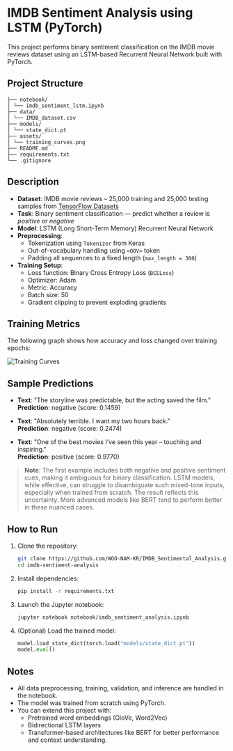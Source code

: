 # IMDB Sentiment Analysis using LSTM (PyTorch)

This project performs binary sentiment classification on the IMDB movie reviews dataset using an LSTM-based Recurrent Neural Network built with PyTorch.

## Project Structure

```imdb-sentiment-analysis/
├── notebook/
│ └── imdb_sentiment_lstm.ipynb
├── data/
│ └── IMDB_dataset.csv
├── models/
│ └── state_dict.pt
├── assets/
│ └── training_curves.png
├── README.md
├── requirements.txt
└── .gitignore
```

## Description

- **Dataset**: IMDB movie reviews – 25,000 training and 25,000 testing samples from [TensorFlow Datasets](https://www.tensorflow.org/datasets/catalog/imdb_reviews)
- **Task**: Binary sentiment classification — predict whether a review is *positive* or *negative*
- **Model**: LSTM (Long Short-Term Memory) Recurrent Neural Network
- **Preprocessing**:
  - Tokenization using `Tokenizer` from Keras
  - Out-of-vocabulary handling using `<OOV>` token
  - Padding all sequences to a fixed length (`max_length = 300`)
- **Training Setup**:
  - Loss function: Binary Cross Entropy Loss (`BCELoss`)
  - Optimizer: Adam
  - Metric: Accuracy
  - Batch size: 50
  - Gradient clipping to prevent exploding gradients

## Training Metrics

The following graph shows how accuracy and loss changed over training epochs:

![Training Curves](assets/training_curves.png)


## Sample Predictions

- **Text**: "The storyline was predictable, but the acting saved the film."  
  **Prediction**: negative (score: 0.1459)

- **Text**: "Absolutely terrible. I want my two hours back."  
  **Prediction**: negative (score: 0.2474)

- **Text**: "One of the best movies I’ve seen this year – touching and inspiring."  
  **Prediction**: positive (score: 0.9770)

> **Note**: The first example includes both negative and positive sentiment cues, making it ambiguous for binary classification. LSTM models, while effective, can struggle to disambiguate such mixed-tone inputs, especially when trained from scratch. The result reflects this uncertainty. More advanced models like BERT tend to perform better in these nuanced cases.

## How to Run


1. Clone the repository:
   ```bash
   git clone https://github.com/WOO-NAM-KR/IMDB_Sentimental_Analysis.git 
   cd imdb-sentiment-analysis

   ```

2. Install dependencies:
   ```bash
   pip install -r requirements.txt
   ```

3. Launch the Jupyter notebook:
   ```bash
   jupyter notebook notebook/imdb_sentiment_analysis.ipynb
   ```

4. (Optional) Load the trained model:
   ```python
   model.load_state_dict(torch.load("models/state_dict.pt"))
   model.eval()
   ```

## Notes

- All data preprocessing, training, validation, and inference are handled in the notebook.
- The model was trained from scratch using PyTorch.
- You can extend this project with:
  - Pretrained word embeddings (GloVe, Word2Vec)
  - Bidirectional LSTM layers
  - Transformer-based architectures like BERT for better performance and context understanding.
